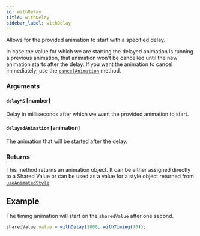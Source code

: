 ```yaml
---
id: withDelay
title: withDelay
sidebar_label: withDelay
---
```


Allows for the provided animation to start with a specified delay.

In case the value for which we are starting the delayed animation is running a previous animation, that animation won't be cancelled until the new animation starts after the delay.
If you want the animation to cancel immediately, use the [`cancelAnimation`](/docs/2.x/api/animations/cancelAnimation) method.

### Arguments

#### `delayMS` [number]

Delay in milliseconds after which we want the provided animation to start.

#### `delayedAnimation` [animation]

The animation that will be started after the delay.

### Returns

This method returns an animation object. It can be either assigned directly to a Shared Value or can be used as a value for a style object returned from [`useAnimatedStyle`](/docs/2.x/api/hooks/useAnimatedStyle).

## Example

The timing animation will start on the `sharedValue` after one second.

```js
sharedValue.value = withDelay(1000, withTiming(70));
```
